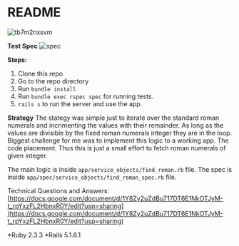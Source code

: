 # README

![tb7m2nxsvm](https://user-images.githubusercontent.com/4223130/53698233-c0959b00-3dd1-11e9-9c54-cf6d0430da9f.gif)

**Test Spec**
![spec](https://user-images.githubusercontent.com/4223130/53728114-d0f95480-3e69-11e9-845f-f2d0d929e9f6.JPG)

**Steps:**
1. Clone this repo
2. Go to the repo directory
3. Run `bundle install`
4. Run `bundle exec rspec spec` for running tests.
5. `rails s` to run the server and use the app.

**Strategy**
The stategy was simple just to iterate over the standard roman numerals and incrimenting the values with their remainder.
As long as the values are divisible by the fixed roman numerals integer they are in the loop.
Biggest challenge for me was to implement this logic to a working app. The code placement. Thus this is just a small effort to fetch roman numerals of given integer.

The main logic is inside `app/service_objects/find_roman.rb` file.
The spec is inside `app/spec/service_objects/find_roman_spec.rb` file.

Technical Questions and Answers: [https://docs.google.com/document/d/1Y8Zy2uZdBu717DT6E1NkOTJyM-t_rpYxzFL2HbnxR0Y/edit?usp=sharing](https://docs.google.com/document/d/1Y8Zy2uZdBu717DT6E1NkOTJyM-t_rpYxzFL2HbnxR0Y/edit?usp=sharing)

*Ruby 2.3.3
*Rails 5.1.6.1
